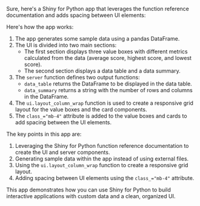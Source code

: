 Sure, here's a Shiny for Python app that leverages the function reference documentation and adds spacing between UI elements:



Here's how the app works:

1. The app generates some sample data using a pandas DataFrame.
2. The UI is divided into two main sections:
   - The first section displays three value boxes with different metrics calculated from the data (average score, highest score, and lowest score).
   - The second section displays a data table and a data summary.
3. The `server` function defines two output functions:
   - `data_table` returns the DataFrame to be displayed in the data table.
   - `data_summary` returns a string with the number of rows and columns in the DataFrame.
4. The `ui.layout_column_wrap` function is used to create a responsive grid layout for the value boxes and the card components.
5. The `class_="mb-4"` attribute is added to the value boxes and cards to add spacing between the UI elements.

The key points in this app are:

1. Leveraging the Shiny for Python function reference documentation to create the UI and server components.
2. Generating sample data within the app instead of using external files.
3. Using the `ui.layout_column_wrap` function to create a responsive grid layout.
4. Adding spacing between UI elements using the `class_="mb-4"` attribute.

This app demonstrates how you can use Shiny for Python to build interactive applications with custom data and a clean, organized UI.